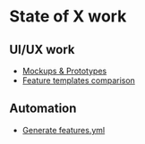 # State of X work

## UI/UX work

- [Mockups & Prototypes](./mocks/)
- [Feature templates comparison](./feature-templates/)

## Automation

- [Generate features.yml](./features)